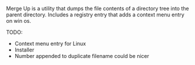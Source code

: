 Merge Up is a utility that dumps the file contents of a directory tree into the parent directory. Includes a registry entry that adds a context menu entry on win os.

TODO:

- Context menu entry for Linux
- Installer
- Number appended to duplicate filename could be nicer

